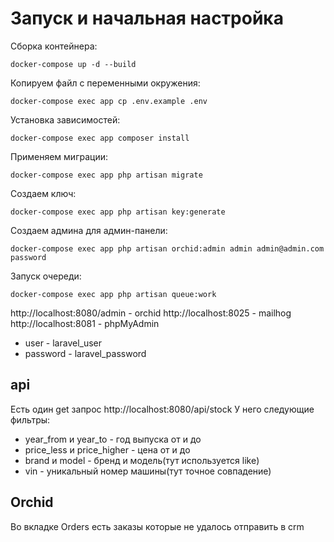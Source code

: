 # Запуск и начальная настройка

 Сборка контейнера:
 ```
 docker-compose up -d --build
 ```
 
 Копируем файл с переменными окружения:
 ```
 docker-compose exec app cp .env.example .env
 ```
 Установка зависимостей:
 ```
 docker-compose exec app composer install
 ```
 
 Применяем миграции:
 ```
 docker-compose exec app php artisan migrate
 ```

 Создаем ключ:
 ```
 docker-compose exec app php artisan key:generate
 ```
 
Создаем админа для админ-панели:
 ```
 docker-compose exec app php artisan orchid:admin admin admin@admin.com password
 ```

 
Запуск очереди:
 ```
 docker-compose exec app php artisan queue:work
 ```
http://localhost:8080/admin - orchid
http://localhost:8025 - mailhog
http://localhost:8081 - phpMyAdmin

- user - laravel_user
- password - laravel_password

## api

Eсть один get запрос http://localhost:8080/api/stock
У него следующие фильтры:

- year_from и year_to - год выпуска от и до
- price_less и price_higher - цена от и до
- brand и model - бренд и модель(тут используется like)
- vin - уникальный номер машины(тут точное совпадение)

## Orchid
Во вкладке Orders есть заказы которые не удалось отправить в crm 
